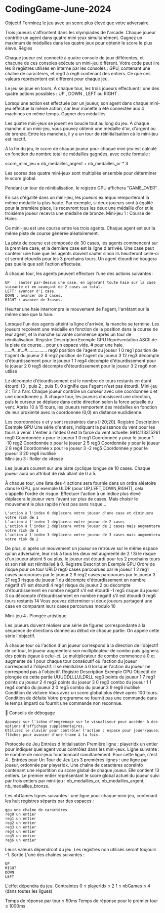 # CodingGame-June-2024

 Objectif
Terminez le jeu avec un score plus élevé que votre adversaire.

Trois joueurs s'affrontent dans les olympiades de l'arcade.
Chaque joueur contrôle un agent dans quatre mini-jeux simultanément. Gagnez un maximum de médailles dans les quatre jeux pour obtenir le score le plus élevé.
  Règles

Chaque joueur est connecté à quatre console de jeux différentes, et chacune de ces consoles exécute un mini-jeu différent. Votre code peut lire les 8 registres utilisés en interne par les consoles : GPU, contenant une chaîne de caractères, et reg0 à reg6 contenant des entiers. Ce que ces valeurs représentent est différent pour chaque jeu.

Le jeu se joue en tours. À chaque tour, les trois joueurs effectuent l'une des quatre actions possibles : UP , DOWN , LEFT ou RIGHT .

Lorsqu'une action est effectuée par un joueur, son agent dans chaque mini-jeu effectue la même action, car leur manette a été connectée aux 4 machines en même temps.
Gagner des médailles

Les quatre mini-jeux se jouent en boucle tout au long du jeu. À chaque manche d'un mini-jeu, vous pouvez obtenir une médaille d'or, d'argent ou de bronze. Entre les manches, il y a un tour de réinitialisation où le mini-jeu est inactif.

À la fin du jeu, le score de chaque joueur pour chaque mini-jeu est calculé en fonction du nombre total de médailles gagnées, avec cette formule :

score_mini_jeu = nb_medailles_argent + nb_medailles_or * 3

Les scores des quatre mini-jeux sont multipliés ensemble pour déterminer le score global.

Pendant un tour de réinitialisation, le registre GPU affichera "GAME_OVER" .

En cas d'égalité dans un mini-jeu, les joueurs ex æquo remporteront la même médaille la plus haute. Par exemple, si deux joueurs sont à égalité pour la première place, ils recevront tous les deux une médaille d'or et le troisième joueur recevra une médaille de bronze.
Mini-jeu 1 : Course de Haies

Ce mini-jeu est une course entre les trois agents. Chaque agent est sur la même piste de course générée aléatoirement.

La piste de course est composée de 30 cases, les agents commencent sur la première case, et la dernière case est la ligne d'arrivée. Une case peut contenir une haie que les agents doivent sauter sinon ils heurteront celle-ci et seront étourdis pour les 3 prochains tours. Un agent étourdi ne bougera pas quelle que soit l'action effectuée.

À chaque tour, les agents peuvent effectuer l'une des actions suivantes :

    UP  : sauter par-dessus une case, en ignorant toute haie sur la case suivante et en avançant de 2 cases au total.
    LEFT: avancer d'1 case.
    DOWN : avancer de 2 cases.
    RIGHT : avancer de 3cases.

Heurter une haie interrompra le mouvement de l'agent, l'arrêtant sur la même case que la haie.

Lorsque l'un des agents atteint la ligne d'arrivée, la manche se termine. Les joueurs reçoivent une médaille en fonction de la position dans la course de leur agent, et la manche suivante commence après un tour de réinitialisation.
Registre 	Description 	Exemple
GPU 	Représentation ASCII de la piste de course. . pour un espace vide. # pour une haie. 	.....#...#...#................
reg0 	position de l'agent du joueur 1 	0
reg1 	position de l'agent du joueur 2 	6
reg2 	position de l'agent du joueur 3 	12
reg3 	décompte d'étourdissement pour le joueur 1 	1
reg4 	décompte d'étourdissement pour le joueur 2 	0
reg5 	décompte d'étourdissement pour le joueur 3 	2
reg6 	non utilisé 	

Le décompte d'étourdissement est le nombre de tours restants en étant étourdi (3 , puis 2 , puis 1). 0 signifie que l'agent n'est pas étourdi.
Mini-jeu 2 : Tir à l'arc
Chaque joueur contrôle un curseur avec une coordonnée x et une coordonnée y. À chaque tour, les joueurs choisissent une direction, puis le curseur se déplace dans cette direction selon la force actuelle du vent. Après 10 à 15 tours, les joueurs remportent des médailles en fonction de leur proximité avec la coordonnée (0,0) en distance euclidienne.

Les coordonnées x et y sont restraintes dans [-20;20].
Registre 	Description 	Exemple
GPU 	Une série d'entiers, indiquant la puissance du vent pour les tours à venir. L'entier à l'index 0 est la force du vent actuelle. 	9914113315261
reg0 	Coordonnée x pour le joueur 1 	0
reg1 	Coordonnée y pour le joueur 1 	-10
reg2 	Coordonnée x pour le joueur 2 	5
reg3 	Coordonnée y pour le joueur 2 	8
reg4 	Coordonnée x pour le joueur 3 	-2
reg5 	Coordonnée y pour le joueur 3 	20
reg6 	inutilisé 	
Mini-jeu 3 : Roller de vitesse

Les joueurs courent sur une piste cyclique longue de 10 cases. Chaque joueur aura un attribut de risk allant de 0 à 5.

À chaque tour, une liste des 4 actions sera fournie dans un ordre aléatoire dans le GPU, par exemple ULDR (pour UP,LEFT,DOWN,RIGHT), cela s'appelle l'ordre de risque. Effectuer l'action à un indice plus élevé déplacera le joueur vers l'avant sur plus de cases. Mais choisir le mouvement le plus rapide n'est pas sans risque...

    L'action à l'index 0 déplacera votre joueur d'une case et diminuera votre risk de 1
    L'action à l'index 1 déplacera votre joueur de 2 cases
    L'action à l'index 2 déplacera votre joueur de 2 cases mais augmentera votre risk de 1
    L'action à l'index 3 déplacera votre joueur de 3 cases mais augmentera votre risk de 2

De plus, si après un mouvement un joueur se retrouve sur le même espace qu'un adversaire, leur risk à tous les deux est augmenté de 2 ! Si le risque d'un joueur atteint 5 ou plus, le joueur est étourdi pour les 2 prochains tours et son risk est réinitialisé à 0.
Registre 	Description 	Exemple
GPU 	Ordre de risque pour ce tour 	URLD
reg0 	cases parcourues par le joueur 1 	2
reg1 	cases parcourues par le joueur 2 	9
reg2 	cases parcourues par le joueur 3 	21
reg3 	risque du joueur 1 ou décompte d'étourdissement en nombre négatif s'il est étourdi 	4
reg4 	risque du joueur 2 ou décompte d'étourdissement en nombre négatif s'il est étourdi 	-1
reg5 	risque du joueur 3 ou décompte d'étourdissement en nombre négatif s'il est étourdi 	0
reg6 	tours restants 	14
Vous pouvez déterminer si deux joueurs partagent une case en comparant leurs cases parcourues modulo 10

Mini-jeu 4 : Plongée artistique

Les joueurs doivent réaliser une série de figures correspondante à la séquence de directions donnée au début de chaque partie. On appele cette série l'objectif.

À chaque tour où l'action d'un joueur correspond à la direction de l'objectif de ce tour, le joueur augmentera son multiplicateur de combo puis gagnera des points égaux à celui-ci. Le multiplicateur de combo commence à 0 et augmente de 1 pour chaque tour consécutif où l'action du joueur correspond à l'objectif. Il se réinitialise à 0 lorsque l'action du joueur ne correspond pas à l'objectif.
Registre 	Description 	Exemple
GPU 	Objectif de plongée de cette partie 	UUUDDLLLULDRLL
reg0 	points du joueur 1 	7
reg1 	points du joueur 2 	4
reg2 	points du joueur 3 	0
reg3 	combo du joueur 1 	1
reg4 	combo du joueur 2 	0
reg5 	combo du joueur 3 	9
reg6 	inutilisé 	
Condition de victoire
Vous avez un score global plus élevé après 100 tours.
Condition de défaite
Votre programme ne fournit pas une commande dans le temps imparti ou fournit une commande non reconnue.

🐞 Conseils de débogage

    Appuyez sur l'icône d'engrenage sur le visualiseur pour accéder à des options d'affichage supplémentaires.
    Utilisez le clavier pour contrôler l'action : espace pour jouer/pause, flèches pour avancer d'une trame à la fois.


  Protocole de Jeu
Entrées d'Initialisation
Première ligne : playerIdx un entier pour indiquer quel agent vous contrôlez dans les mini-jeux.
Ligne suivante : le nombre de mini-jeux fonctionnant simultanément. Pour cette ligue, c'est 4 .
Entrées pour Un Tour de Jeu
Les 3 premières lignes : une ligne par joueur, ordonnée par playerIdx. Une chaîne de caractères scoreInfo contenant une répartition du score global de chaque joueur. Elle contient 13 entiers. Le premier entier représentant le score global actuel du joueur suivi par trois entiers par mini-jeu : nb_medailles_or, nb_medailles_argent, nb_medailles_bronze.

Les nbGames lignes suivantes : une ligne pour chaque mini-jeu, contenant les huit registres séparés par des espaces :

    gpu une chaîne de caractères
    reg0 un entier
    reg1 un entier
    reg2 un entier
    reg3 un entier
    reg4 un entier
    reg5 un entier
    reg6 un entier

Leurs valeurs dépendront du jeu. Les registres non utilisés seront toujours -1.
Sortie
L'une des chaînes suivantes :

    UP
    RIGHT
    DOWN
    LEFT

L'effet dépendra du jeu.
Contraintes
0 ≤ playerIdx ≤ 2
1 ≤ nbGames ≤ 4 (dans toutes les ligues)

Temps de réponse par tour ≤ 50ms
Temps de réponse pour le premier tour ≤ 1000ms
